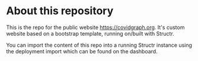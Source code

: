 # About this repository

This is the repo for the public website https://covidgraph.org. It's custom website based on a bootstrap template, running on/built with Structr.

You can import the content of this repo into a running Structr instance using the deployment import which can be found on the dashboard.

